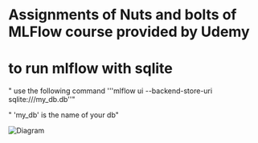 # Assignments of Nuts and bolts of MLFlow course provided by Udemy

# to run mlflow with sqlite
" use the following command '''mlflow ui  --backend-store-uri sqlite:///my_db.db''"

" 'my_db' is the name of your db"

![Diagram](D:\mlflow_course\Bassant_Elsayed_mlflow_certification.jpg)
